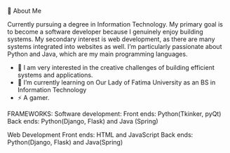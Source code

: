 🚀 About Me

Currently pursuing a degree in Information Technology. My primary goal is to become a software developer because I genuinely enjoy building systems. My secondary interest is web development, as there are many systems integrated into websites as well. I’m particularly passionate about Python and Java, which are my main programming languages.

- 👀 I am very interested in the creative challenges of building efficient systems and applications.
- 🌱 I’m currently learning on Our Lady of Fatima University as an BS in Information Technology
- ⚡ A gamer.  


FRAMEWORKS: 
Software development:
Front ends: Python(Tkinker, pyQt) 
Back ends: Python(Django, Flask) and Java (Spring)

Web Development
Front ends: HTML and JavaScript 
Back ends: Python(Django, Flask) and Java(Spring)


